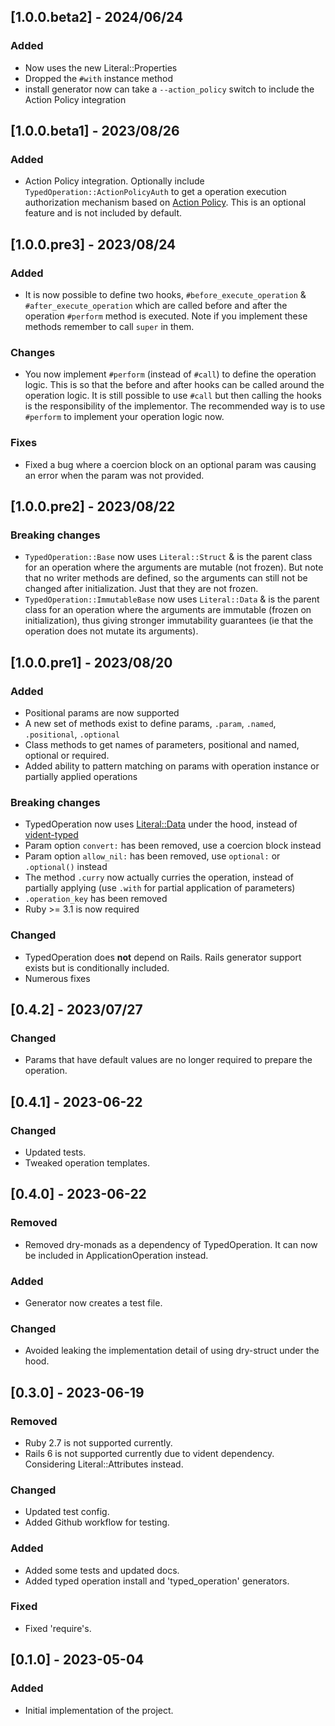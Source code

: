 
## [1.0.0.beta2] - 2024/06/24

### Added

- Now uses the new Literal::Properties
- Dropped the `#with` instance method
- install generator now can take a `--action_policy` switch to include the Action Policy integration

## [1.0.0.beta1] - 2023/08/26

### Added

- Action Policy integration. Optionally include `TypedOperation::ActionPolicyAuth` to get a operation execution authorization mechanism
  based on [Action Policy](https://actionpolicy.evilmartians.io/). This is an optional feature and is not included by default.

## [1.0.0.pre3] - 2023/08/24

### Added

- It is now possible to define two hooks, `#before_execute_operation` & `#after_execute_operation` which are called before and after the operation `#perform` method is executed. Note if you
  implement these methods remember to call `super` in them.

### Changes

- You now implement `#perform` (instead of `#call`) to define the operation logic. This is so that the before and after hooks can be called around the operation logic. It is still possible to
  use `#call` but then calling the hooks is the responsibility of the implementor. The recommended way is to use `#perform` to implement your operation logic now.

### Fixes

- Fixed a bug where a coercion block on an optional param was causing an error when the param was not provided.

## [1.0.0.pre2] - 2023/08/22

### Breaking changes

- `TypedOperation::Base` now uses `Literal::Struct` & is the parent class for an operation where the arguments are mutable (not frozen). But note that 
  no writer methods are defined, so the arguments can still not be changed after initialization. Just that they are not frozen. 
- `TypedOperation::ImmutableBase` now uses `Literal::Data` & is the parent class for an operation where the arguments are immutable (frozen on initialization), 
  thus giving stronger immutability guarantees (ie that the operation does not mutate its arguments).

## [1.0.0.pre1] - 2023/08/20

### Added

- Positional params are now supported
- A new set of methods exist to define params, `.param`, `.named`, `.positional`, `.optional`
- Class methods to get names of parameters, positional and named, optional or required.
- Added ability to pattern matching on params with operation instance or partially applied operations

### Breaking changes

- TypedOperation now uses [Literal::Data](https://github.com/joeldrapper/literal) under the hood, instead of [vident-typed](https://github.com/stevegeek/vident-typed)
- Param option `convert:` has been removed, use a coercion block instead
- Param option `allow_nil:` has been removed, use `optional:` or `.optional()` instead
- The method `.curry` now actually curries the operation, instead of partially applying (use `.with` for partial application of parameters)
- `.operation_key` has been removed
- Ruby >= 3.1 is now required

### Changed

- TypedOperation does **not** depend on Rails. Rails generator support exists but is conditionally included.
- Numerous fixes

## [0.4.2] - 2023/07/27

### Changed

- Params that have default values are no longer required to prepare the operation.

## [0.4.1] - 2023-06-22

### Changed

- Updated tests.
- Tweaked operation templates.

## [0.4.0] - 2023-06-22

### Removed

- Removed dry-monads as a dependency of TypedOperation. It can now be included in ApplicationOperation instead.

### Added

- Generator now creates a test file.

### Changed

- Avoided leaking the implementation detail of using dry-struct under the hood.

## [0.3.0] - 2023-06-19

### Removed

- Ruby 2.7 is not supported currently.
- Rails 6 is not supported currently due to vident dependency. Considering Literal::Attributes instead.

### Changed

- Updated test config.
- Added Github workflow for testing.

### Added

- Added some tests and updated docs.
- Added typed operation install and 'typed_operation' generators.

### Fixed

- Fixed 'require's.

## [0.1.0] - 2023-05-04

### Added

- Initial implementation of the project.
